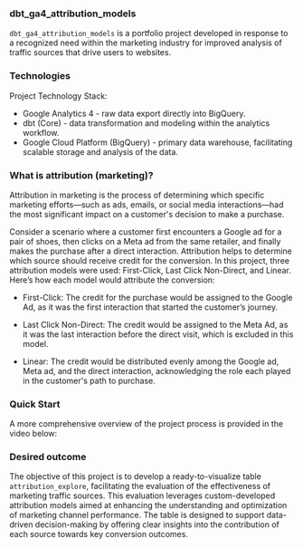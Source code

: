 

### dbt_ga4_attribution_models

`dbt_ga4_attribution_models` is a portfolio project developed in response to a recognized need within the marketing industry for improved analysis of traffic sources that drive users to websites.


### Technologies

Project Technology Stack:
- Google Analytics 4 - raw data export directly into BigQuery.
- dbt (Core) - data transformation and modeling within the analytics workflow.
- Google Cloud Platform (BigQuery) - primary data warehouse, facilitating scalable storage and analysis of the data.

### What is attribution (marketing)?

Attribution in marketing is the process of determining which specific marketing efforts—such as ads, emails, or social media interactions—had the most significant impact on a customer's decision to make a purchase.

Consider a scenario where a customer first encounters a Google ad for a pair of shoes, then clicks on a Meta ad from the same retailer, and finally makes the purchase after a direct interaction. Attribution helps to determine which source should receive credit for the conversion. In this project, three attribution models were used: First-Click, Last Click Non-Direct, and Linear. Here’s how each model would attribute the conversion:

- First-Click: The credit for the purchase would be assigned to the Google Ad, as it was the first interaction that started the customer’s journey.

- Last Click Non-Direct: The credit would be assigned to the Meta Ad, as it was the last interaction before the direct visit, which is excluded in this model.

- Linear: The credit would be distributed evenly among the Google ad, Meta ad, and the direct interaction, acknowledging the role each played in the customer's path to purchase.

### Quick Start

A more comprehensive overview of the project process is provided in the video below:

### Desired outcome

The objective of this project is to develop a ready-to-visualize table `attribution_explore`, facilitating the evaluation of the effectiveness of marketing traffic sources. This evaluation leverages custom-developed attribution models aimed at enhancing the understanding and optimization of marketing channel performance. The table is designed to support data-driven decision-making by offering clear insights into the contribution of each source towards key conversion outcomes.

